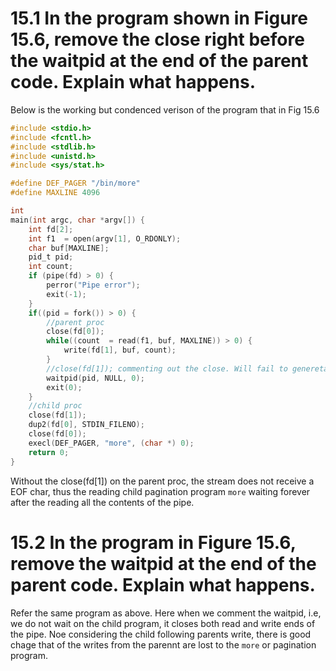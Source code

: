 # 15.1 In the program shown in Figure 15.6, remove the close right before the waitpid at the end of the parent code. Explain what happens.
Below is the working but condenced verison of the program that in Fig 15.6
```c 
#include <stdio.h>
#include <fcntl.h>
#include <stdlib.h>
#include <unistd.h>
#include <sys/stat.h>

#define DEF_PAGER "/bin/more"
#define MAXLINE 4096

int
main(int argc, char *argv[]) {
    int fd[2];
    int f1  = open(argv[1], O_RDONLY);
    char buf[MAXLINE];
    pid_t pid;
    int count;
    if (pipe(fd) > 0) {
        perror("Pipe error");
        exit(-1);
    }
    if((pid = fork()) > 0) {
        //parent proc
        close(fd[0]);
        while((count  = read(f1, buf, MAXLINE)) > 0) {
            write(fd[1], buf, count);
        }
        //close(fd[1]); commenting out the close. Will fail to genereta the EOF char
        waitpid(pid, NULL, 0);
        exit(0);
    }
    //child proc
    close(fd[1]);
    dup2(fd[0], STDIN_FILENO);
    close(fd[0]);
    execl(DEF_PAGER, "more", (char *) 0);
    return 0;
}
```
Without the close(fd[1]) on the parent proc, the stream does not receive a EOF char, thus the reading child pagination program ```more``` waiting forever after the reading all the contents of the pipe.

# 15.2 In the program in Figure 15.6, remove the waitpid at the end of the parent code. Explain what happens.
Refer the same program as above.
Here when we comment the waitpid, i.e, we do not wait on the child program, it closes both read and write ends of the pipe. Noe considering the child following parents write, there is good chage that of the writes from the parennt are lost to the ```more``` or pagination program.
